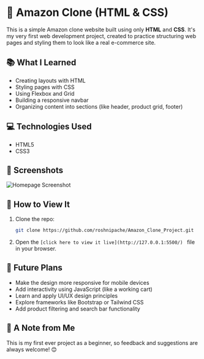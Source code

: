 # 🛒 Amazon Clone (HTML & CSS)

This is a simple Amazon clone website built using only **HTML** and **CSS**. It's my very first web development project, created to practice structuring web pages and styling them to look like a real e-commerce site.

## 📚 What I Learned

- Creating layouts with HTML
- Styling pages with CSS
- Using Flexbox and Grid
- Building a responsive navbar
- Organizing content into sections (like header, product grid, footer)

## 💻 Technologies Used

- HTML5
- CSS3

## 📸 Screenshots

![Homepage Screenshot](amazon.jpg)

## 🚀 How to View It

1. Clone the repo:
   ```bash
   git clone https://github.com/roshnipache/Amazon_Clone_Project.git
   ```
2. Open the `[click here to view it live](http://127.0.0.1:5500/) ` file in your browser.


## 🌱 Future Plans

- Make the design more responsive for mobile devices
- Add interactivity using JavaScript (like a working cart)
- Learn and apply UI/UX design principles
- Explore frameworks like Bootstrap or Tailwind CSS
- Add product filtering and search bar functionality

## 🙌 A Note from Me

This is my first ever project as a beginner, so feedback and suggestions are always welcome! 😊
